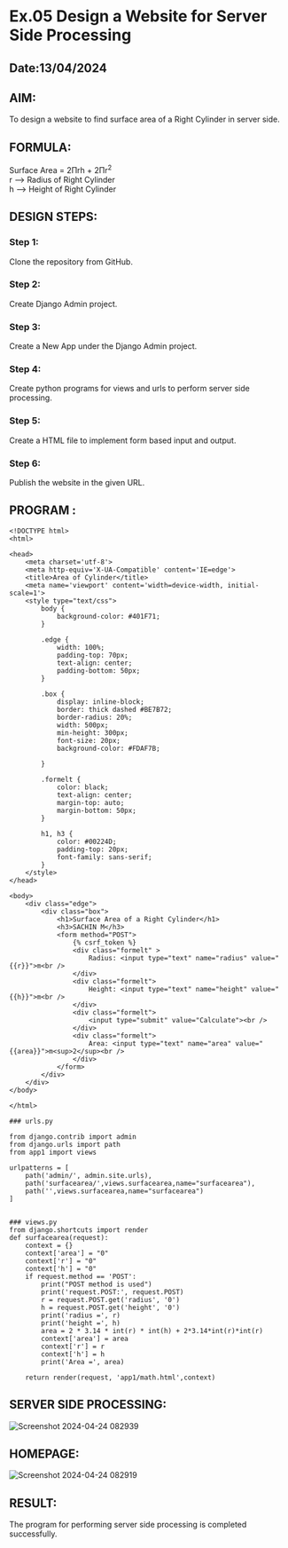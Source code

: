 # Ex.05 Design a Website for Server Side Processing
## Date:13/04/2024

## AIM:
To design a website to find surface area of a Right Cylinder in server side.

## FORMULA:
Surface Area = 2Πrh + 2Πr<sup>2</sup>
<br>r --> Radius of Right Cylinder
<br>h --> Height of Right Cylinder

## DESIGN STEPS:

### Step 1:
Clone the repository from GitHub.

### Step 2:
Create Django Admin project.

### Step 3:
Create a New App under the Django Admin project.

### Step 4:
Create python programs for views and urls to perform server side processing.

### Step 5:
Create a HTML file to implement form based input and output.

### Step 6:
Publish the website in the given URL.

## PROGRAM :
```
<!DOCTYPE html>
<html>

<head>
    <meta charset='utf-8'>
    <meta http-equiv='X-UA-Compatible' content='IE=edge'>
    <title>Area of Cylinder</title>
    <meta name='viewport' content='width=device-width, initial-scale=1'>
    <style type="text/css">
        body {
            background-color: #401F71;
        }

        .edge {
            width: 100%;
            padding-top: 70px;
            text-align: center;
            padding-bottom: 50px;
        }

        .box {
            display: inline-block;
            border: thick dashed #BE7B72;
            border-radius: 20%;
            width: 500px;
            min-height: 300px;
            font-size: 20px;
            background-color: #FDAF7B;
            
        }

        .formelt {
            color: black;
            text-align: center;
            margin-top: auto;
            margin-bottom: 50px;
        }

        h1, h3 {
            color: #00224D;
            padding-top: 20px;
            font-family: sans-serif;
        }
    </style>
</head>

<body>
    <div class="edge">
        <div class="box">
            <h1>Surface Area of a Right Cylinder</h1>
            <h3>SACHIN M</h3>
            <form method="POST">
                {% csrf_token %}
                <div class="formelt" >
                    Radius: <input type="text" name="radius" value="{{r}}">m<br />
                </div>
                <div class="formelt">
                    Height: <input type="text" name="height" value="{{h}}">m<br />
                </div>
                <div class="formelt">
                    <input type="submit" value="Calculate"><br />
                </div>
                <div class="formelt">
                    Area: <input type="text" name="area" value="{{area}}">m<sup>2</sup><br />
                </div>
            </form>
        </div>
    </div>
</body>

</html>

### urls.py

from django.contrib import admin
from django.urls import path
from app1 import views

urlpatterns = [
    path('admin/', admin.site.urls),
    path('surfacearea/',views.surfacearea,name="surfacearea"),
    path('',views.surfacearea,name="surfacearea")
]


### views.py
from django.shortcuts import render
def surfacearea(request):
    context = {}
    context['area'] = "0"
    context['r'] = "0"
    context['h'] = "0"
    if request.method == 'POST':
        print("POST method is used")
        print('request.POST:', request.POST)
        r = request.POST.get('radius', '0') 
        h = request.POST.get('height', '0') 
        print('radius =', r)
        print('height =', h)
        area = 2 * 3.14 * int(r) * int(h) + 2*3.14*int(r)*int(r)
        context['area'] = area
        context['r'] = r
        context['h'] = h
        print('Area =', area)
    
    return render(request, 'app1/math.html',context)

```
## SERVER SIDE PROCESSING:

![Screenshot 2024-04-24 082939](https://github.com/Sachin-0305/MathServer/assets/149985717/3a73c047-8444-4d37-8be2-0c824f53388c)

## HOMEPAGE:
![Screenshot 2024-04-24 082919](https://github.com/Sachin-0305/MathServer/assets/149985717/75f56bfe-1fe0-42de-b3c6-f79860956a67)


## RESULT:
The program for performing server side processing is completed successfully.
